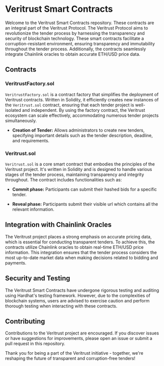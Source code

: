 # Veritrust Smart Contracts

Welcome to the Veritrust Smart Contracts repository. These contracts are an integral part of the Veritrust Protocol. The Veritrust Protocol aims to revolutionize the tender process by harnessing the transparency and security of blockchain technology. These smart contracts facilitate a corruption-resistant environment, ensuring transparency and immutability throughout the tender process. Additionally, the contracts seamlessly integrate Chainlink oracles to obtain accurate ETH/USD price data.

## Contracts

### VeritrustFactory.sol

`VeritrustFactory.sol` is a contract factory that simplifies the deployment of Veritrust contracts. Written in Solidity, it efficiently creates new instances of the 
`Veritrust.sol` contract, ensuring that each tender project is well-isolated and independent. By using the factory contract, the Veritrust ecosystem can scale effectively, accommodating numerous tender projects simultaneously.

- **Creation of Tender:** Allows administrators to create new tenders, specifying important details such as the tender description, deadline, and requirements.

### Veritrust.sol

`Veritrust.sol` is a core smart contract that embodies the principles of the Veritrust project. It's written in Solidity and is designed to handle various stages of the tender process, maintaining transparency and integrity throughout. The contract includes functionalities such as:

- **Commit phase:** Participants can submit their hashed bids for a specific tender.

- **Reveal phase:** Participants submit their visible url which contains all the relevant information.

## Integration with Chainlink Oracles

The Veritrust project places a strong emphasis on accurate pricing data, which is essential for conducting transparent tenders. To achieve this, the contracts utilize Chainlink oracles to obtain real-time ETH/USD price information. This integration ensures that the tender process considers the most up-to-date market data when making decisions related to bidding and payments.

## Security and Testing

The Veritrust Smart Contracts have undergone rigorous testing and auditing using Hardhat's testing framework. However, due to the complexities of blockchain systems, users are advised to exercise caution and perform thorough testing when interacting with these contracts.

## Contributing

Contributions to the Veritrust project are encouraged. If you discover issues or have suggestions for improvements, please open an issue or submit a pull request in this repository.

Thank you for being a part of the Veritrust initiative - together, we're reshaping the future of transparent and corruption-free tenders!